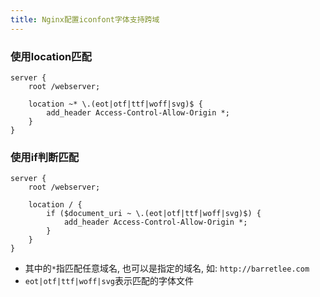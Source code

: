 ```yaml
---
title: Nginx配置iconfont字体支持跨域
---
```



### 使用location匹配

```
server {
    root /webserver;

    location ~* \.(eot|otf|ttf|woff|svg)$ {
        add_header Access-Control-Allow-Origin *;
    }
}
```

### 使用if判断匹配

```
server {
    root /webserver;

    location / {
        if ($document_uri ~ \.(eot|otf|ttf|woff|svg)$) {
            add_header Access-Control-Allow-Origin *;
        }
    }
}
```

- 其中的`*`指匹配任意域名, 也可以是指定的域名, 如: `http://barretlee.com`
- `eot|otf|ttf|woff|svg`表示匹配的字体文件